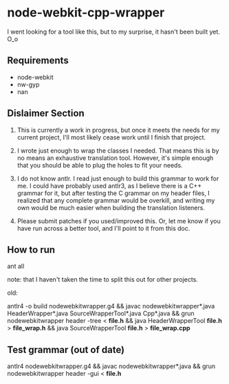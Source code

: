 node-webkit-cpp-wrapper
=======================

I went looking for a tool like this, but to my surprise, it hasn't been built yet. O_o


Requirements
------------
* node-webkit
* nw-gyp
* nan


Dislaimer Section
-----------------
1. This is currently a work in progress, but once it meets the needs for my current project, I'll most likely cease work until I finish that project.

2. I wrote just enough to wrap the classes I needed. That means this is by no means an exhaustive translation tool. However, it's simple enough that you should be able to plug the holes to fit your needs.

3. I do not know antlr. I read just enough to build this grammar to work for me. I could have probably used antlr3, as I believe there is a C++ grammar for it, but after testing the C grammar on my header files, I realized that any complete grammar would be overkill, and writing my own would be much easier when building the translation listeners.

4. Please submit patches if you used/improved this. Or, let me know if you have run across a better tool, and I'll point to it from this doc.


How to run
----------
ant all

  note: that I haven't taken the time to split this out for other projects.

old:

antlr4 -o build nodewebkitwrapper.g4 && javac nodewebkitwrapper*.java HeaderWrapper*.java SourceWrapperTool*.java Cpp*.java && grun nodewebkitwrapper header -tree < __file.h__ && java HeaderWrapperTool __file.h__ > __file_wrap.h__ && java SourceWrapperTool __file.h__ > __file_wrap.cpp__


Test grammar (out of date)
------------
antlr4 nodewebkitwrapper.g4 && javac nodewebkitwrapper*.java && grun nodewebkitwrapper header -gui < __file.h__

